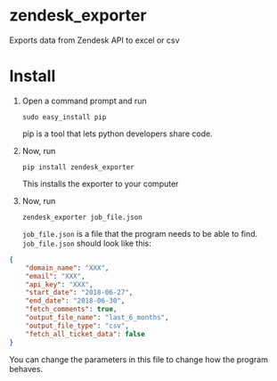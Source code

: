 # zendesk_exporter
Exports data from Zendesk API to excel or csv

# Install
1. Open a command prompt and run 

   `sudo easy_install pip`

   pip is a tool that lets python developers share code.
2. Now, run 

   `pip install zendesk_exporter`
   
   This installs the exporter to your computer
3. Now, run 

   `zendesk_exporter job_file.json`
   
   `job_file.json` is a file that the program needs to be able to find. `job_file.json` should look like this:

```json
{
    "domain_name": "XXX",
    "email": "XXX",
    "api_key": "XXX",
    "start_date": "2018-06-27",
    "end_date": "2018-06-30",
    "fetch_comments": true,
    "output_file_name": "last_6_months",
    "output_file_type": "csv",
    "fetch_all_ticket_data": false
}
```
You can change the parameters in this file to change how the program behaves. 